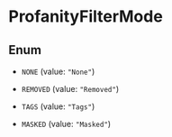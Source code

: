 

# ProfanityFilterMode

## Enum


* `NONE` (value: `"None"`)

* `REMOVED` (value: `"Removed"`)

* `TAGS` (value: `"Tags"`)

* `MASKED` (value: `"Masked"`)



